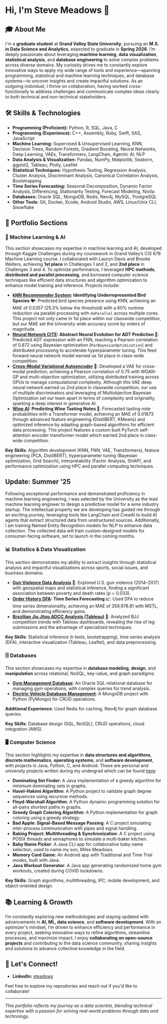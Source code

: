 # Hi, I'm Steve Meadows 👋

## 🎓 About Me
I'm a **graduate student** at **Grand Valley State University**, pursuing an **M.S. in Data Science and Analytics**, expected to graduate in **Spring 2026**. I’m deeply passionate about leveraging **machine learning**, **data visualization**, **statistical analysis**, and **database engineering** to solve complex problems across diverse domains. My curiosity drives me to constantly explore innovative ways to apply my wide range of tools and experience—spanning programming, statistical and machine learning techniques, and database systems—to uncover insights and create impactful solutions. As an outgoing individual, I thrive on collaboration, having worked cross-functionally to address challenges and communicate complex ideas clearly to both technical and non-technical stakeholders.

## 🛠️ Skills & Technologies
- **Programming (Proficient):** Python, R, SQL, Java, C  
- **Programming (Experience):** C++, Assembly, Ruby, Swift, SAS, JavaScript  
- **Machine Learning:** Supervised & Unsupervised Learning, KNN, Decision Trees, Random Forests, Gradient Boosting, Neural Networks, Deep Learning, VAEs, Transformers, LangChain, Agentic AI, NLP
- **Data Analysis & Visualization:** Pandas, NumPy, Matplotlib, Seaborn, ggplot2, Tableau, Plotly, Leaflet  
- **Statistical Techniques:** Hypothesis Testing, Regression Analysis, Cluster Analysis, Discriminant Analysis, Canonical Correlation Analysis, Bootstrapping
- **Time Series Forecasting:** Seasonal Decomposition, Dynamic Factor Analysis, Differencing, Stationarity Testing, Forecast Modeling, Nixtla
- **Databases:** Oracle SQL, MongoDB, Redis, Neo4j, MySQL, PostgreSQL  
- **Other Tools:** Git, Docker, Xcode, Android Studio, AWS, Linux/Unix CLI, Snowflake  

## 📂 Portfolio Sections

### 🧠 Machine Learning & AI
This section showcases my expertise in machine learning and AI, developed through Kaggle Challenges during my coursework in Grand Valley’s CIS 678 Machine Learning course. I collaborated with Lauryn Davis and Brooke Walters, achieving **1st place** in Challenges 1 and 2, and **2nd place** in Challenges 3 and 4. To optimize performance, I leveraged **HPC methods**, **distributed and parallel processing**, and borrowed computer science techniques like efficient data structures and algorithm optimization to enhance model training and inference. Projects include:
- **[kNN Recommender System](https://steadows.github.io/kNN_Recommender_System_Birds.html): Identifying Underrepresented Bird Species 🐦**: Predicted bird species presence using KNN, achieving an MAE of 0.0357 (25.3% below the threshold) with a 60% runtime reduction via parallel processing with `doParallel` across multiple cores. This project not only came in 1st place within our classwide competition, but our MAE set the University wide accuracy score by orders of magnitude.
- **[Neural Network CITE](https://steadows.github.io/NeuralNetCITE.html): Abstract Neural Evolution for ADT Prediction 🧬**: Predicted ADT expression with an FNN, reaching a Pearson correlation of 0.872 using Bayesian optimization (`ParBayesianOptimization`) and distributed processing to accelerate hyperparameter tuning. This feed forward neural network model earned us 1st place in class-wide competition.
- **[Cross-Modal Variational Autoencoder](https://ldavis9997.shinyapps.io/Biological_VAE/) 🧬**: Developed a VAE for cross-modal prediction, achieving a Pearson correlation of 0.75 with WGAN-GP and multi-objective optimization, utilizing distributed training across GPUs to manage computational complexity. Although this VAE deep neural network earned us 2nd place in classwide competition, our use of multiple discriminators and leveraging of Multiobjective Bayesian Optimization set our team apart in terms of complexity and originality, sparking a deep interest in generative AI.
- **[Wine AI](https://steadows.github.io/WineAI.html): Predicting Wine Tasting Notes 🍷**: Forecasted tasting note probabilities with a Transformer model, achieving an MAE of 0.01873 through advanced feature engineering (DistilBERT, KMeans) and optimized inference by adapting graph-based algorithms for efficient data processing. This project features a custom built PyTorch self-attention encoder transformer model which earned 2nd place in class-wide competition.


**Key Skills**: Algorithm development (KNN, FNN, VAE, Transformers), feature engineering (PCA, DistilBERT), hyperparameter tuning (Bayesian optimization, Grid Search), interpretability (Factor Analysis, SHAP), and performance optimization using HPC and parallel computing techniques.

## **Update:** Summer '25

Following exceptional performance and demonstrated proficiency in machine learning engineering, I was selected by the University as the lead machine learning engineer to design a predictive model for a wine industry startup. The intellectual property we are developing has guided me through an exciting journey, leveraging tools like LangChain and CrewAI to build AI agents that extract structured data from unstructured sources. Additionally, I am training Named Entity Recognition models for NLP to enhance data collection. The collected data will train custom-designed models for consumer-facing software, set to launch in the coming months.

### 📊 Statistics & Data Visualization
This section demonstrates my ability to extract insights through statistical analysis and impactful visualizations across sports, social issues, and business domains:
- **[Gun Violence Data Analysis](https://steadows.github.io/240612_meadoant_final_project.html) 🔫**: Explored U.S. gun violence (2014–2017) with geospatial maps and statistical inference, finding a significant association between poverty and death rates (p = 0.033).
- **[Order History DFA](https://github.com/steadows/Data-Science-Portfolio/blob/main/Statistics%20%26%20Data%20Visualization/DFA%20Timeseries%20Model%20Comparison/dfa-performance-comparison.ipynb): Time Series Forecasting 📈**: Used DFA to reduce time series dimensionality, achieving an MAE of 359,978.81 with MSTL, and demonstrating efficiency gains.
- **[Brazilian Jiu Jitsu ADCC Analysis (Tableau)](https://github.com/steadows/Data-Science-Portfolio/tree/main/Statistics%20%26%20Data%20Visualization/Brazilian%20Jiu%20Jitsu%20ADCC%20Analysis) 🥋**: Analyzed BJJ competition trends with Tableau dashboards, revealing the rise of leg submissions and the advantage of specialized techniques.

**Key Skills**: Statistical inference (t-tests, bootstrapping), time series analysis (DFA), interactive visualization (Tableau, Leaflet), and data preprocessing.

### 🗄️ Databases
This section showcases my expertise in **database modeling**, **design**, and **manipulation** across relational, NoSQL, key-value, and graph paradigms:
- **[Gym Management Database](https://github.com/steadows/Data-Science-Portfolio/tree/main/Databases/Gym%20Management%20Database)**: An Oracle SQL relational database for managing gym operations, with complex queries for trend analysis.
- **[Electric Vehicle Database Management](https://github.com/steadows/Data-Science-Portfolio/tree/main/Databases/PyMongo%20CRUD%20Ops)**: A MongoDB project with Python (PyMongo) for CRUD operations.

**Additional Experience**: Used Redis for caching, Neo4j for graph database queries.

**Key Skills**: Database design (SQL, NoSQL), CRUD operations, cloud integration (AWS).

### 🖥️ Computer Science
This section highlights my expertise in **data structures and algorithms**, **discrete mathematics**, **operating systems**, and **software development**, with projects in Java, Python, C, and Android. These are personal and university projects written during my undergrad which can be found [here](https://github.com/steadows/Data-Science-Portfolio/tree/main/Computer%20Science%20):
- **Dominating Set Finder**: A Java implementation of a greedy algorithm for minimum dominating sets in graphs.
- **Havel-Hakimi Algorithm**: A Python project to validate graph degree sequences using recursive methods.
- **Floyd-Warshall Algorithm**: A Python dynamic programming solution for all-pairs shortest paths in graphs.
- **Greedy Graph Coloring Algorithm**: A Python implementation for graph coloring using a greedy strategy.
- **Bad Apple: Signal-Based Message Passing**: A C project simulating inter-process communication with pipes and signal handling.
- **Baking Project: Multithreading & Synchronization**: A C project using POSIX threads and semaphores to simulate a multi-baker kitchen.
- **Baby Name Picker**: A Java CLI app for collaborative baby name selection, used to name my son, Miles Meadows.
- **Memory Card Game**: An Android app with Traditional and Time Trial modes, built with Java.
- **Java Workout Generator**: A Java app generating randomized home gym workouts, created during COVID lockdowns.

**Key Skills**: Graph algorithms, multithreading, IPC, mobile development, and object-oriented design.

## 📚 Learning & Growth
I’m constantly exploring new methodologies and staying updated with advancements in **AI, ML, data science**, and **software development**. With an optimizer's mindset, I’m driven to enhance efficiency and performance in every project, seeking innovative ways to refine algorithms, streamline processes, and maximize impact. I enjoy **collaborating on open-source projects** and contributing to the data science community, sharing insights and solutions to advance collective knowledge in the field.

## 🚀 Let's Connect!
- **LinkedIn:** [steadows](https://www.linkedin.com/in/steadows/)

Feel free to explore my repositories and reach out if you'd like to collaborate!

---

*This portfolio reflects my journey as a data scientist, blending technical expertise with a passion for solving real-world problems through data and technology.*
